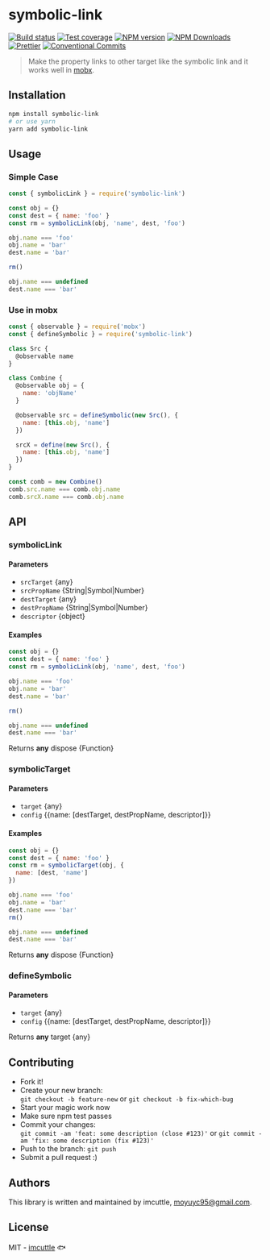 # symbolic-link

[![Build status](https://img.shields.io/travis/imcuttle/symbolic-link/master.svg?style=flat-square)](https://travis-ci.org/imcuttle/symbolic-link)
[![Test coverage](https://img.shields.io/codecov/c/github/imcuttle/symbolic-link.svg?style=flat-square)](https://codecov.io/github/imcuttle/symbolic-link?branch=master)
[![NPM version](https://img.shields.io/npm/v/symbolic-link.svg?style=flat-square)](https://www.npmjs.com/package/symbolic-link)
[![NPM Downloads](https://img.shields.io/npm/dm/symbolic-link.svg?style=flat-square&maxAge=43200)](https://www.npmjs.com/package/symbolic-link)
[![Prettier](https://img.shields.io/badge/code_style-prettier-ff69b4.svg?style=flat-square)](https://prettier.io/)
[![Conventional Commits](https://img.shields.io/badge/Conventional%20Commits-1.0.0-yellow.svg?style=flat-square)](https://conventionalcommits.org)

> Make the property links to other target like the symbolic link and it works well in [mobx](https://github.com/mobxjs/mobx).

## Installation

```bash
npm install symbolic-link
# or use yarn
yarn add symbolic-link
```

## Usage

### Simple Case

```javascript
const { symbolicLink } = require('symbolic-link')

const obj = {}
const dest = { name: 'foo' }
const rm = symbolicLink(obj, 'name', dest, 'foo')

obj.name === 'foo'
obj.name = 'bar'
dest.name = 'bar'

rm()

obj.name === undefined
dest.name === 'bar'
```

### Use in mobx

```javascript
const { observable } = require('mobx')
const { defineSymbolic } = require('symbolic-link')

class Src {
  @observable name
}

class Combine {
  @observable obj = {
    name: 'objName'
  }

  @observable src = defineSymbolic(new Src(), {
    name: [this.obj, 'name']
  })

  srcX = define(new Src(), {
    name: [this.obj, 'name']
  })
}

const comb = new Combine()
comb.src.name === comb.obj.name
comb.srcX.name === comb.obj.name
```

## API

<!-- Generated by documentation.js. Update this documentation by updating the source code. -->

### symbolicLink

#### Parameters

- `srcTarget` {any}
- `srcPropName` {String|Symbol|Number}
- `destTarget` {any}
- `destPropName` {String|Symbol|Number}
- `descriptor` {object}

#### Examples

```javascript
const obj = {}
const dest = { name: 'foo' }
const rm = symbolicLink(obj, 'name', dest, 'foo')

obj.name === 'foo'
obj.name = 'bar'
dest.name = 'bar'

rm()

obj.name === undefined
dest.name === 'bar'
```

Returns **any** dispose {Function}

### symbolicTarget

#### Parameters

- `target` {any}
- `config` {{name: [destTarget, destPropName, descriptor]}}

#### Examples

```javascript
const obj = {}
const dest = { name: 'foo' }
const rm = symbolicTarget(obj, {
  name: [dest, 'name']
})

obj.name === 'foo'
obj.name = 'bar'
dest.name === 'bar'
rm()

obj.name === undefined
dest.name === 'bar'
```

Returns **any** dispose {Function}

### defineSymbolic

#### Parameters

- `target` {any}
- `config` {{name: [destTarget, destPropName, descriptor]}}

Returns **any** target {any}

## Contributing

- Fork it!
- Create your new branch:  
  `git checkout -b feature-new` or `git checkout -b fix-which-bug`
- Start your magic work now
- Make sure npm test passes
- Commit your changes:  
  `git commit -am 'feat: some description (close #123)'` or `git commit -am 'fix: some description (fix #123)'`
- Push to the branch: `git push`
- Submit a pull request :)

## Authors

This library is written and maintained by imcuttle, <a href="mailto:moyuyc95@gmail.com">moyuyc95@gmail.com</a>.

## License

MIT - [imcuttle](https://github.com/imcuttle) 🐟

